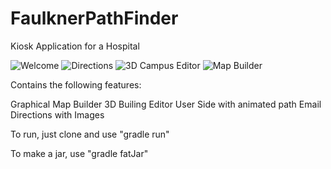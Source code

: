 # FaulknerPathFinder

Kiosk Application for a Hospital

![Welcome](https://image.ibb.co/hEro1F/Screen_Shot_2017_03_03_at_5_21_03_PM.png)
![Directions](https://image.ibb.co/cfWo1F/Screen_Shot_2017_03_03_at_4_05_28_PM.png)
![3D Campus Editor](https://image.ibb.co/di1o1F/Screen_Shot_2017_03_03_at_4_15_47_AM.png)
![Map Builder](https://image.ibb.co/nx1XTv/Screen_Shot_2017_03_03_at_4_05_49_PM.png)

Contains the following features:

Graphical Map Builder
3D Builing Editor
User Side with animated path
Email Directions with Images

To run, just clone and use "gradle run" 

To make a jar, use "gradle fatJar"
